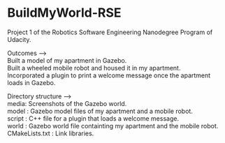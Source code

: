 # BuildMyWorld-RSE
Project 1 of the Robotics Software Engineering Nanodegree Program of Udacity. 

Outcomes -->\
Built a model of my apartment in Gazebo.\
Built a wheeled mobile robot and housed it in my apartment.\
Incorporated a plugin to print a welcome message once the apartment loads in Gazebo.

Directory structure -->\
media: Screenshots of the Gazebo world.\
model : Gazebo model files of my apartment and a mobile robot.\
script : C++ file for a plugin that loads a welcome message.\
world : Gazebo world file containting my apartment and the mobile robot.\
CMakeLists.txt : Link libraries.


